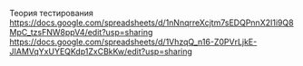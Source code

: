 Теория тестирования
https://docs.google.com/spreadsheets/d/1nNnqrreXcjtm7sEDQPnnX2I1i9Q8MpC_tzsFNW8ppV4/edit?usp=sharing
https://docs.google.com/spreadsheets/d/1VhzqQ_n16-Z0PVrLjkE-JIAMVqYxUYEQKdp1ZxCBkKw/edit?usp=sharing
